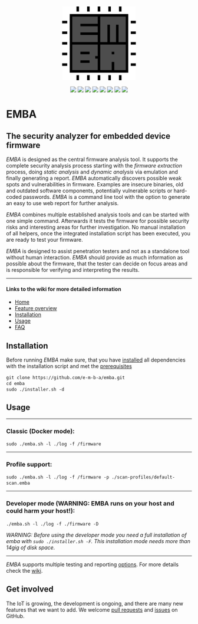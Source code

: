 <!-- 
EMBA - EMBEDDED LINUX ANALYZER

Copyright 2020-2021 Siemens AG
Copyright 2020-2021 Siemens Energy AG

EMBA comes with ABSOLUTELY NO WARRANTY. This is free software, and you are
welcome to redistribute it under the terms of the GNU General Public License.
See LICENSE file for usage of this software.

EMBA is licensed under GPLv3

Author(s): Michael Messner, Pascal Eckmann
-->

<p align="center">
  <img src="./helpers/emba.svg" width="200"/>
</p>
<p align="center">
  <a href="https://github.com/koalaman/shellcheck"><img src="https://github.com/e-m-b-a/emba/workflows/ShellCheck/badge.svg?branch=master" /></a>
  <a href="https://www.gnu.org/software/bash/"><img src="https://img.shields.io/badge/Made%20with-Bash-1f425f.svg" /></a>
  <a href="https://github.com/e-m-b-a/emba/blob/master/LICENSE"><img src="https://img.shields.io/github/license/e-m-b-a/emba?label=License"></a>
  <a href="https://github.com/e-m-b-a/emba/graphs/contributors"><img src="https://img.shields.io/github/contributors/e-m-b-a/emba?color=9ea"></a>
  <a href="https://github.com/e-m-b-a/emba/stargazers"><img src="https://img.shields.io/github/stars/e-m-b-a/emba?label=Stars"></a>
  <a href="https://github.com/e-m-b-a/emba/network/members"><img src="https://img.shields.io/github/forks/e-m-b-a/emba?label=Forks"></a>
  <a href="https://hub.docker.com/r/embeddedanalyzer/emba"><img src="https://img.shields.io/docker/pulls/embeddedanalyzer/emba"></a>
  <a href="https://twitter.com/intent/tweet?text=Check%20out%20EMBA%20-%20The%20Firmware%20security%20scanner!%20https://github.com/e-m-b-a/emba"><img src="https://img.shields.io/twitter/url.svg?style=social&url=https%3A%2F%2Fgithub.com%2Fe-m-b-a%2Femba"></a>
</p>

# EMBA
## The security analyzer for embedded device firmware

*EMBA* is designed as the central firmware analysis tool. It supports the complete security analysis process starting with the *firmware extraction* process, doing *static analysis* and *dynamic analysis* via emulation and finally generating a report. *EMBA* automatically discovers possible weak spots and vulnerabilities in firmware. Examples are insecure binaries, old and outdated software components, potentially vulnerable scripts or hard-coded passwords. *EMBA* is a command line tool with the option to generate an easy to use web report for further analysis.

*EMBA* combines multiple established analysis tools and can be started with one simple command. Afterwards it tests the firmware for possible security risks and interesting areas for further investigation. No manual installation of all helpers, once the integrated installation script has been executed, you are ready to test your firmware.

*EMBA* is designed to assist penetration testers and not as a standalone tool without human interaction. *EMBA* should provide as much information as possible about the firmware, that the tester can decide on focus areas and is responsible for verifying and interpreting the results. 

----------------------

#### Links to the wiki for more detailed information

- [Home](https://github.com/e-m-b-a/emba/wiki)
- [Feature overview](https://github.com/e-m-b-a/emba/wiki/Feature-overview)
- [Installation](https://github.com/e-m-b-a/emba/wiki/Installation)
- [Usage](https://github.com/e-m-b-a/emba/wiki/Usage)
- [FAQ](https://github.com/e-m-b-a/emba/wiki/FAQ)

## Installation

Before running *EMBA* make sure, that you have [installed](https://github.com/e-m-b-a/emba/wiki/Installation) all dependencies with the installation script and met the [prerequisites](https://github.com/e-m-b-a/emba/wiki/Installation#prerequisites)

```console
git clone https://github.com/e-m-b-a/emba.git
cd emba
sudo ./installer.sh -d
```

## Usage

---   
### Classic (Docker mode):
```console
sudo ./emba.sh -l ./log -f /firmware
```

---   
### Profile support:
```console
sudo ./emba.sh -l ./log -f /firmware -p ./scan-profiles/default-scan.emba

```
---
### Developer mode (WARNING: EMBA runs on your host and could harm your host!):
```console
./emba.sh -l ./log -f ./firmware -D
```
*WARNING: Before using the developer mode you need a full installation of emba with `sudo ./installer.sh -F`. This installation mode needs more than 14gig of disk space.*

---
*EMBA* supports multiple testing and reporting [options](https://github.com/e-m-b-a/emba/wiki/Usage#arguments). For more details check the [wiki](https://github.com/e-m-b-a/emba/wiki/Usage).

## Get involved
The IoT is growing, the development is ongoing, and there are many new features that we want to add.
We welcome [pull requests](https://github.com/e-m-b-a/emba/pulls) and [issues](https://github.com/e-m-b-a/emba/issues) on GitHub.

